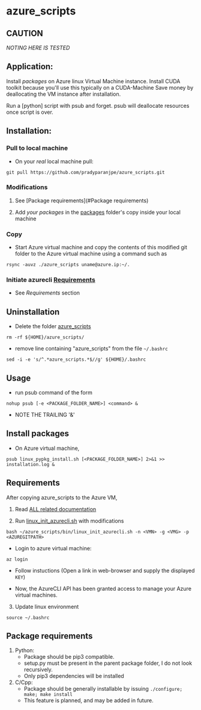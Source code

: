# azure_scripts

## CAUTION
_*NOTING HERE IS TESTED*_

## Application:
Install _packages_ on Azure linux Virtual Machine instance.
Install CUDA toolkit because you'll use this typically on a CUDA-Machine
Save money by deallocating the VM instance after installation.

Run a [python] script with psub and forget. psub will deallocate resources once script is over.

## Installation:

### Pull to local machine
  - On your _real_ local machine pull:

`git pull https://github.com/pradyparanjpe/azure_scripts.git`

### Modifications
  1. See [Package requirements](#Package requirements)

  2. Add _your packages_ in the [packages](./packages/) folder's copy inside your local machine


### Copy
  - Start Azure virtual machine and copy the contents of this modified git folder to the Azure virtual machine using a command such as

`rsync -auvz ./azure_scripts uname@azure.ip:~/.`

### Initiate azurecli [Requirements](#Requirements)
  - See *Requirements* section

## Uninstallation
  - Delete the folder [azure_scripts](./)

`rm -rf ${HOME}/azure_scripts/`

  - remove line containing "azure_scripts" from the file `~/.bashrc`
```
sed -i -e 's/^.*azure_scripts.*$//g' ${HOME}/.bashrc
```


## Usage

  - run psub command of the form

`nohup psub [-e <PACKAGE_FOLDER_NAME>] <command> &`

  - NOTE THE TRAILING '&'

## Install packages
  - On Azure virtual machine,

`psub linux_pypkg_install.sh [<PACKAGE_FOLDER_NAME>] 2>&1 >> installation.log &`


## Requirements

After copying azure_scripts to the Azure VM,

1. Read [ALL related documentation](https://docs.microsoft.com/en-us/cli/azure/install-azure-cli-apt?view=azure-cli-latest)

2. Run [linux_init_azurecli.sh](bin/linux_init_azurecli.sh) with modifications

`bash ~/azure_scripts/bin/linux_init_azurecli.sh -n <VMN> -g <VMG> -p <AZUREGITPATH>`

  - Login to azure virtual machine:

  `az login`

  - Follow instuctions (Open a link in web-browser and supply the displayed `KEY`)

  - Now, the AzureCLI API has been granted access to manage your Azure virtual machines.
  
3. Update linux environment

`source ~/.bashrc`


## Package requirements
1. Python:
   - Package should be pip3 compatible.
   - setup.py must be present in the parent package folder, I do not look recursively.
   - Only pip3 dependencies will be installed
2. C/Cpp:
   - Package should be generally installable by issuing `./configure; make; make install`
   - This feature is planned, and may be added in future.
